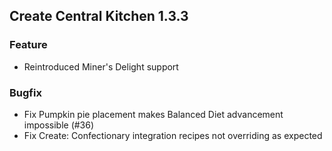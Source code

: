 ## Create Central Kitchen 1.3.3

### Feature
- Reintroduced Miner's Delight support

### Bugfix
- Fix Pumpkin pie placement makes Balanced Diet advancement impossible (#36)
- Fix Create: Confectionary integration recipes not overriding as expected